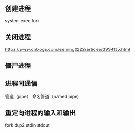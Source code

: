 ## 创建进程
system
exec
fork

## 关闭进程
https://www.cnblogs.com/leeming0222/articles/3994125.html

## 僵尸进程

## 进程间通信
管道（pipe）
命名管道（named pipe）

## 重定向进程的输入和输出
fork
dup2
stdin
stdout